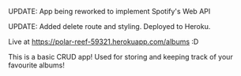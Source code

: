 UPDATE: App being reworked to implement Spotify's Web API

UPDATE: Added delete route and styling. 
Deployed to Heroku.

Live at https://polar-reef-59321.herokuapp.com/albums  :D

This is a basic CRUD app! Used for storing and keeping track of your favourite albums! 




